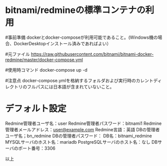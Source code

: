 # bitnami/redmineの標準コンテナの利用

#事前準備
dockerとdocker-composeが利用可能であること。(Windows機の場合、DockerDesktopインストール済みであればよい）

#元ファイル
https://raw.githubusercontent.com/bitnami/bitnami-docker-redmine/master/docker-compose.yml

#使用時コマンド
docker-compose up -d

#注意点
docker-compose.ymlを格納するフォルダおよび実行時のカレントディレクトリのフルパスには日本語が含まれていないこと。

# デフォルト設定
Redmine管理者ユーザ名：user
Redmine管理者パスワード：bitnami1
Redmine管理者メールアドレス：user@example.com
Redmine言語：英語
DBの管理者ユーザ名；bn_redmine
DBの管理者パスワード：
DB名：bitnami_redmine
MYSQLサーバのホスト名：mariadb
PostgreSQLサーバのホスト名：なし
DBサーバのポート番号：3306

以上
